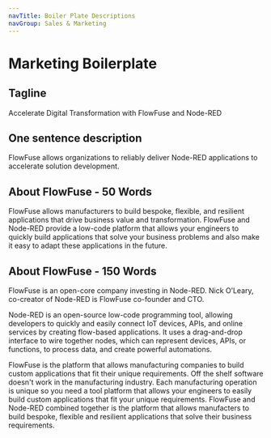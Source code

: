 ```yaml
---
navTitle: Boiler Plate Descriptions
navGroup: Sales & Marketing
---
```


# Marketing Boilerplate

## Tagline

Accelerate Digital Transformation with FlowFuse and Node-RED

## One sentence description

FlowFuse allows organizations to reliably deliver Node-RED applications to accelerate solution development.

## About FlowFuse - 50 Words

FlowFuse allows manufacturers to build bespoke, flexible, and resilient applications that drive business value and transformation. FlowFuse and Node-RED provide a low-code platform that allows your engineers to quickly build applications that solve your business problems and also make it easy to adapt these applications in the future.


## About FlowFuse - 150 Words

FlowFuse is an open-core company investing in Node-RED. Nick O’Leary, co-creator of Node-RED is FlowFuse co-founder and CTO. 

Node-RED is an open-source low-code programming tool, allowing developers to quickly and easily connect IoT devices, APIs, and online services by creating flow-based applications. It uses a drag-and-drop interface to wire together nodes, which can represent devices, APIs, or functions, to process data, and create powerful automations. 

FlowFuse is the platform that allows manufacturing companies to build custom applications that fit their unique requirements. Off the shelf software doesn't work in the manufacturing industry. Each manufacturing operation is unique so you need a tool platform that allows your engineers to easily build custom applications that fit your unique requirements. FlowFuse and Node-RED combined together is the platform that allows manufacters to build bespoke, flexible and resilient applications that solve their business requirements.
